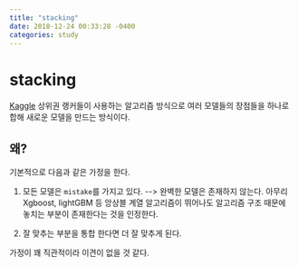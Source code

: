 ```yaml
---
title: "stacking"
date: 2018-12-24 00:33:28 -0400
categories: study
---
```


# stacking

[Kaggle][kaggle-home] 상위권 랭커들이 사용하는 알고리즘 방식으로 여러 모델들의 장점들을 하나로 합해 새로운 모델을 만드는 방식이다.

## 왜?
기본적으로 다음과 같은 가정을 한다.

1. 모든 모델은 `mistake`를 가지고 있다. --> 완벽한 모델은 존재하지 않는다.
   아무리 Xgboost, lightGBM 등 앙상블 계열 알고리즘이 뛰어나도 알고리즘 구조 때문에 놓치는 부분이 존재한다는 것을 인정한다.
   
2. 잘 맞추는 부분을 통합 한다면 더 잘 맞추게 된다.


가정이 꽤 직관적이라 이견이 없을 것 같다. 





[kaggle-home]: https://www.kaggle.com/
